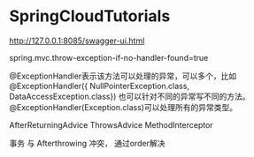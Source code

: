 # SpringCloudTutorials

http://127.0.0.1:8085/swagger-ui.html

spring.mvc.throw-exception-if-no-handler-found=true

@ExceptionHandler表示该方法可以处理的异常，可以多个，比如
@ExceptionHandler({ NullPointerException.class, DataAccessException.class})
也可以针对不同的异常写不同的方法。@ExceptionHandler(Exception.class)可以处理所有的异常类型。



AfterReturningAdvice 
ThrowsAdvice
MethodInterceptor

 事务 与 Afterthrowing 冲突， 通过order解决